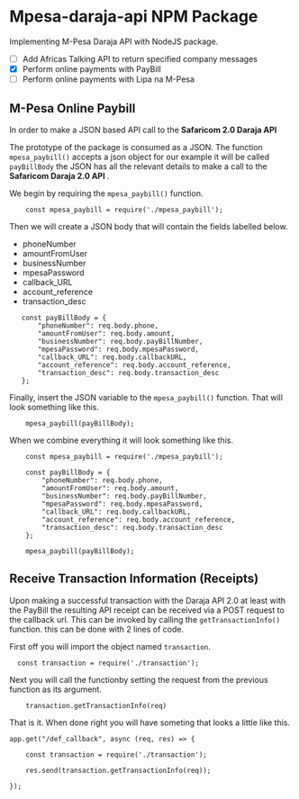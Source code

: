 # Mpesa-daraja-api NPM Package 

Implementing M-Pesa Daraja API with NodeJS package.
- [ ] Add Africas Talking API to return specified company messages
- [x] Perform online payments with PayBill
- [ ] Perform online payments with Lipa na M-Pesa

## M-Pesa Online Paybill
In order to make a JSON based API call to the **Safaricom 2.0 Daraja API** 

The prototype of the package is consumed as a JSON. The function ```mpesa_paybill()``` accepts a json object for our example it will be called ```payBillBody``` the JSON has all the relevant details to make a call to the **Safaricom Daraja 2.0 API** .

We begin by requiring the ```mpesa_paybill()``` function.

```JS
    const mpesa_paybill = require('./mpesa_paybill');
 ```
 
 Then we will create a JSON body that will contain the fields labelled below. 
 - phoneNumber
 - amountFromUser
 - businessNumber
 - mpesaPassword
 - callback_URL
 - account_reference
 - transaction_desc
 
 ```JS
    const payBillBody = {
        "phoneNumber": req.body.phone,
        "amountFromUser": req.body.amount,
        "businessNumber": req.body.payBillNumber,
        "mpesaPassword": req.body.mpesaPassword,
        "callback_URL": req.body.callbackURL,
        "account_reference": req.body.account_reference,
        "transaction_desc": req.body.transaction_desc
    };
```
Finally, insert the JSON variable to the ```mpesa_paybill()``` function. That will look something like this.
```JS
    mpesa_paybill(payBillBody);
```

When we combine everything it will look something like this.

```JS
    const mpesa_paybill = require('./mpesa_paybill');
    
    const payBillBody = {
        "phoneNumber": req.body.phone,
        "amountFromUser": req.body.amount,
        "businessNumber": req.body.payBillNumber,
        "mpesaPassword": req.body.mpesaPassword,
        "callback_URL": req.body.callbackURL,
        "account_reference": req.body.account_reference,
        "transaction_desc": req.body.transaction_desc
    };

    mpesa_paybill(payBillBody);
```

## Receive Transaction Information (Receipts)

Upon making a successful transaction with the Daraja API 2.0 at least with the PayBill the resulting API receipt can be received via a POST request to the callback url.
This can be invoked by calling the ```getTransactionInfo()``` function.
this can be done with 2 lines of code.

First off you will import the object named ```transaction```.
```JS
  const transaction = require('./transaction');
```

Next you will call the functionby setting the request from the previous function as its argument.
```JS
    transaction.getTransactionInfo(req)
```

That is it. When done right you will have someting that looks a little like this.
```JS
app.get("/def_callback", async (req, res) => {

    const transaction = require('./transaction');

    res.send(transaction.getTransactionInfo(req));

});
```




